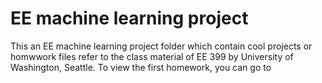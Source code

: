 # EE machine learning project
This an EE machine learning project folder which contain cool projects or homwwork files refer to the class material of EE 399 by University of Washington, Seattle.
To view the first homework, you can go to 
